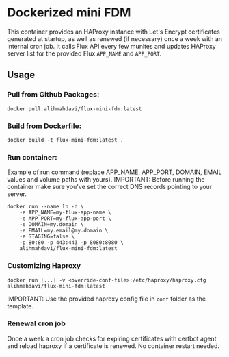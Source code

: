 # Dockerized mini FDM

This container provides an HAProxy instance with Let's Encrypt certificates generated
at startup, as well as renewed (if necessary) once a week with an internal cron job. It calls Flux API every few munites and updates HAProxy server list for the provided Flux `APP_NAME` and `APP_PORT`.

## Usage

### Pull from Github Packages:

```
docker pull alihmahdavi/flux-mini-fdm:latest
```

### Build from Dockerfile:

```
docker build -t flux-mini-fdm:latest .
```

### Run container:

Example of run command (replace APP_NAME, APP_PORT, DOMAIN, EMAIL values and volume paths with yours).
IMPORTANT: Before running the container make sure you've set the correct DNS records pointing to your server.

```
docker run --name lb -d \
    -e APP_NAME=my-flux-app-name \
    -e APP_PORT=my-flux-app-port \
    -e DOMAIN=my.domain \
    -e EMAIL=my.email@my.domain \
    -e STAGING=false \
    -p 80:80 -p 443:443 -p 8080:8080 \
    alihmahdavi/flux-mini-fdm:latest
```

### Customizing Haproxy

    docker run [...] -v <override-conf-file>:/etc/haproxy/haproxy.cfg alihmahdavi/flux-mini-fdm:latest

IMPORTANT: Use the provided haproxy config file in `conf` folder as the template.

### Renewal cron job

Once a week a cron job checks for expiring certificates with certbot agent and reload haproxy if a certificate is renewed. No container restart needed.


